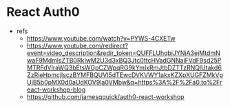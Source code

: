 # React Auth0

- refs
  - <https://www.youtube.com/watch?v=PYWS-4CXETw>
  - <https://www.youtube.com/redirect?event=video_description&redir_token=QUFFLUhqbjJYNjA3ejMtdmNwaF9MdmlsZTB0RkIwM2U3d3xBQ3Jtc0ttcHVadGNNajFVdF9sd25PMTRFdVlraWQ3bEtsWGpCZWpqRG9kYmlxRmJtbDZTTzRNQlUtakd6ZzRieHpmcjlsczBYMFBQUVI5dTEwcDVKVWY1akxKZXpXUGFZMkVpUjB5b0pMX0d0aUdKOV9la0VMbw&q=https%3A%2F%2Fa0.to%2Freact-workshop-blog>
  - <https://github.com/jamesqquick/auth0-react-workshop>
